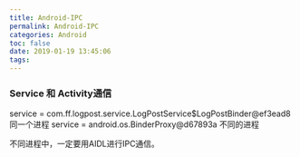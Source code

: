 ```yaml
---
title: Android-IPC
permalink: Android-IPC
categories: Android
toc: false
date: 2019-01-19 13:45:06
tags:
---
```



### Service 和 Activity通信
service = com.ff.logpost.service.LogPostService$LogPostBinder@ef3ead8   同一个进程
service = android.os.BinderProxy@d67893a   不同的进程


不同进程中，一定要用AIDL进行IPC通信。